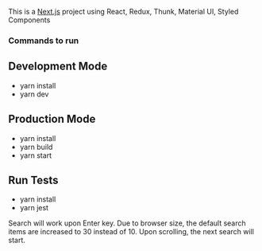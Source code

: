 
This is a [Next.js](https://nextjs.org/learn) project using React, Redux, Thunk, Material UI, Styled Components

### Commands to run
## Development Mode
- yarn install
- yarn dev
## Production Mode
- yarn install
- yarn build
- yarn start
## Run Tests
- yarn install
- yarn jest 

Search will work upon Enter key. Due to browser size, the default search items are increased to 30 instead of 10. Upon scrolling, the next search will start.